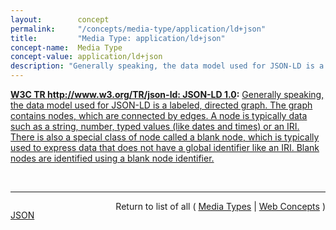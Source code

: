 ```yaml
---
layout:        concept
permalink:     "/concepts/media-type/application/ld+json"
title:         "Media Type: application/ld+json"
concept-name:  Media Type
concept-value: application/ld+json
description: "Generally speaking, the data model used for JSON-LD is a labeled, directed graph. The graph contains nodes, which are connected by edges. A node is typically data such as a string, number, typed values (like dates and times) or an IRI. There is also a special class of node called a blank node, which is typically used to express data that does not have a global identifier like an IRI. Blank nodes are identified using a blank node identifier."
---
```


**[W3C TR http://www.w3.org/TR/json-ld: JSON-LD 1.0](/specs/W3C/TR/json-ld "JSON is a useful data serialization and messaging format. This specification defines JSON-LD, a JSON-based format to serialize Linked Data. The syntax is designed to easily integrate into deployed systems that already use JSON, and provides a smooth upgrade path from JSON to JSON-LD. It is primarily intended to be a way to use Linked Data in Web-based programming environments, to build interoperable Web services, and to store Linked Data in JSON-based storage engines."):** [Generally speaking, the data model used for JSON-LD is a labeled, directed graph. The graph contains nodes, which are connected by edges. A node is typically data such as a string, number, typed values (like dates and times) or an IRI. There is also a special class of node called a blank node, which is typically used to express data that does not have a global identifier like an IRI. Blank nodes are identified using a blank node identifier.](http://www.w3.org/TR/json-ld/#data-model-overview "Read documentation for Media Type &#34;application/ld+json&#34;")

<br/>
<hr/>

<p style="float : left"><a href="./application/ld+json.json" title="JSON representing this particular Web Concept value">JSON</a></p>
<p style="text-align: right">Return to list of all ( <a href="../media-types">Media Types</a> | <a href="../">Web Concepts</a> )</p>
